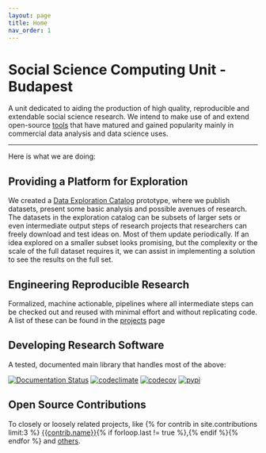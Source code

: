 ```yaml
---
layout: page
title: Home
nav_order: 1
---
```


# **S**ocial **S**cience **C**omputing **U**nit - **B**udapest

A unit dedicated to aiding the production of high quality, reproducible and extendable social science research. We intend to make use of and extend open-source [tools](/tooling) that have matured and gained popularity mainly in commercial data analysis and data science uses.

---

Here is what we are doing:

## Providing a Platform for Exploration

We created a [Data Exploration Catalog](https://sscu-budapest.github.io/explorer/) prototype, where we publish datasets, present some basic analysis and possible avenues of research. The datasets in the exploration catalog can be subsets of larger sets or even intermediate output steps of research projects that researchers can freely download and test ideas on. Most of them update periodically. If an idea explored on a smaller subset looks promising, but the complexity or the scale of the full dataset requires it, we can assist in implementing a solution to see the results on the full set.

## Engineering Reproducible Research

Formalized, machine actionable, pipelines where all intermediate steps can be checked out and reused with minimal effort and without replicating code. A list of these can be found in the [projects](/projects) page

## Developing Research Software

A tested, documented main library that handles most of the above:

[![Documentation Status](https://readthedocs.org/projects/datazimmer/badge/?version=latest)](https://datazimmer.readthedocs.io/en/latest)
[![codeclimate](https://img.shields.io/codeclimate/maintainability/sscu-budapest/datazimmer.svg)](https://codeclimate.com/github/sscu-budapest/datazimmer)
[![codecov](https://img.shields.io/codecov/c/github/sscu-budapest/datazimmer)](https://codecov.io/gh/sscu-budapest/datazimmer)
[![pypi](https://img.shields.io/pypi/v/datazimmer.svg)](https://pypi.org/project/datazimmer/)
<div class="github-card" data-github="{{site.github_username}}/datazimmer" data-width="500" data-height="" data-theme="default"></div>

## Open Source Contributions 

To closely or loosely related projects, like {% for contrib in site.contributions limit:3 %} [{{contrib.name}}]({{contrib.link}}){% if forloop.last != true %},{% endif %}{% endfor %} and [others](/about#contributions). 

